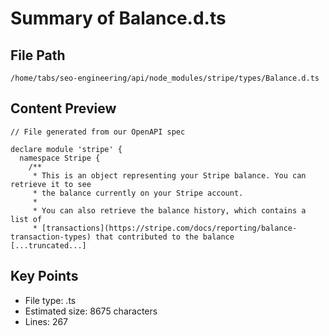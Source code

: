 # Summary of Balance.d.ts
  
## File Path
`/home/tabs/seo-engineering/api/node_modules/stripe/types/Balance.d.ts`

## Content Preview
```
// File generated from our OpenAPI spec

declare module 'stripe' {
  namespace Stripe {
    /**
     * This is an object representing your Stripe balance. You can retrieve it to see
     * the balance currently on your Stripe account.
     *
     * You can also retrieve the balance history, which contains a list of
     * [transactions](https://stripe.com/docs/reporting/balance-transaction-types) that contributed to the balance
[...truncated...]
```

## Key Points
- File type: .ts
- Estimated size: 8675 characters
- Lines: 267
